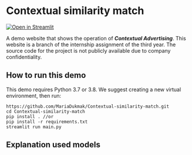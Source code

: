 # Contextual similarity match

[![Open in Streamlit](https://static.streamlit.io/badges/streamlit_badge_black_white.svg)](https://share.streamlit.io/mariadukmak/contextual-similarity-match/main/main.py)

A demo website that shows the operation of _**Contextual Advertising**_. 
This website is a branch of the internship assignment of the third year. 
The source code for the project is not publicly available due to company confidentiality.

## How to run this demo 
This demo requires Python 3.7 or 3.8. We suggest creating a new virtual environment, then run: 

```commandline
https://github.com/MariaDukmak/Contextual-similarity-match.git
cd Contextual-similarity-match
pip install . //or 
pip install -r requirements.txt
streamlit run main.py
```

## Explanation used models 



